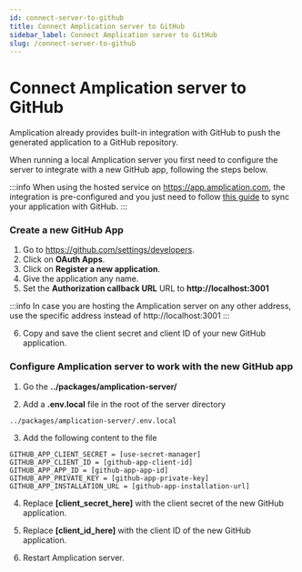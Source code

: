 ```yaml
---
id: connect-server-to-github
title: Connect Amplication server to GitHub
sidebar_label: Connect Amplication server to GitHub
slug: /connect-server-to-github
---
```


# Connect Amplication server to GitHub

Amplication already provides built-in integration with GitHub to push the generated application to a GitHub repository.

When running a local Amplication server you first need to configure the server to integrate with a new GitHub app, following the steps below.

:::info
When using the hosted service on https://app.amplication.com, the integration is pre-configured and you just need to follow [this guide](/docs/sync-with-github) to sync your application with GitHub.
:::

### Create a new GitHub App

1. Go to https://github.com/settings/developers.
2. Click on **OAuth Apps**.
3. Click on **Register a new application**.
4. Give the application any name.
5. Set the **Authorization callback URL** URL to **http://localhost:3001**

:::info
In case you are hosting the Amplication server on any other address, use the specific address instead of http://localhost:3001
:::

6. Copy and save the client secret and client ID of your new GitHub application.

### Configure Amplication server to work with the new GitHub app

1. Go the **../packages/amplication-server/**

2. Add a **.env.local** file in the root of the server directory

```
../packages/amplication-server/.env.local
```

3. Add the following content to the file

```
GITHUB_APP_CLIENT_SECRET = [use-secret-manager]
GITHUB_APP_CLIENT_ID = [github-app-client-id]
GITHUB_APP_APP_ID = [github-app-app-id]
GITHUB_APP_PRIVATE_KEY = [github-app-private-key]
GITHUB_APP_INSTALLATION_URL = [github-app-installation-url]
```

4. Replace **[client_secret_here]** with the client secret of the new GitHub application.
5. Replace **[client_id_here]** with the client ID of the new GitHub application.

6. Restart Amplication server.
